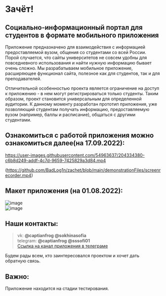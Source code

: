 # Зачёт!
## Социально-информационный портал для студентов в формате мобильного приложения  

Приложение предназначено для взаимодействия с информацией предоставляемой вузом, общения со студентами со всей России.  
Порой случается, что сайты университетов не совсем удобны для повседневного использования и найти нужную информацию бывает очень сложно. Мы разрабатываем мобильное приложение, расширяющее функционал сайта, полезное как для студентов, так и для преподавателей.   

Отличительной особенностью проекта является ограничение на доступ к приложению - в нем могут регистрироваться только студенты. Таким образом, проект становится универсальным для определенной аудитории. К данному моменту разработан прототип приложения, уже позволяющий студентам получать информацию, предоставляемую вузом (например, баллы и расписание), общаться с другими студентами.  

## Ознакомиться с работой приложения можно ознакомиться далее(на 17.09.2022):  

https://user-images.githubusercontent.com/54963637/204334380-c6b8d249-addf-4c7d-9659-7425829a3d84.mp4
  
(https://github.com/BadLog1n/zachet/blob/main/demonstrationFiles/screenrecorder.mp4)

## Макет приложения (на 01.08.2022):  
![image](https://github.com/BadLog1n/zachet/blob/main/demonstrationFiles/1.jpg)  
![image](https://github.com/BadLog1n/zachet/blob/main/demonstrationFiles/2.jpg)  

## Наши контакты:  
> vk: **@captianfrog @sokhinasofia**  
> telegram: **@captianfrog @sssofi01**  
> [Ссылка на канал приложения в телеграме](https://t.me/+R5UnUTwVUEI1MjVi)


Будем рады всем, кто заинтересовался проектом и хочет дать обратную связь.  

## Важно: 
Приложение находится на стадии тестирования. 

